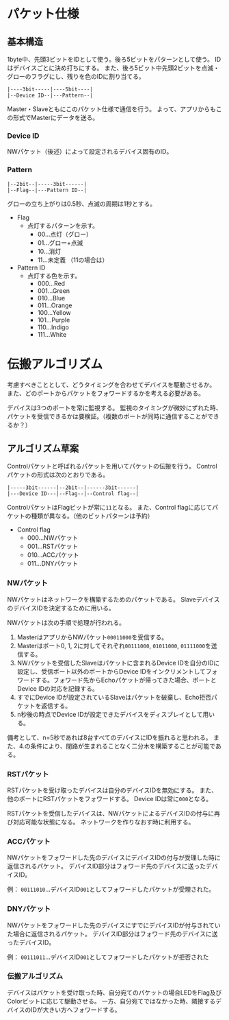 # パケット仕様
## 基本構造
1byte中、先頭3ビットをIDとして使う。後ろ5ビットをパターンとして使う。
IDはデバイスごとに決め打ちにする。
また、後ろ5ビット中先頭2ビットを点滅・グローのフラグにし、残りを色のIDに割り当てる。

````
|----3bit-----|----5bit----|
|--Device ID--|---Pattern--|
````

Master・Slaveともにこのパケット仕様で通信を行う。
よって、アプリからもこの形式でMasterにデータを送る。

### Device ID
NWパケット（後述）によって設定されるデバイス固有のID。

### Pattern
````
|--2bit--|-----3bit------|
|--Flag--|---Pattern ID--|
````

グローの立ち上がりは0.5秒、点滅の周期は1秒とする。

- Flag
	- 点灯するパターンを示す。
		- 00...点灯（グロー）
		- 01...グロー+点滅
		- 10...消灯
		- 11...未定義
		（11の場合は）
- Pattern ID
	- 点灯する色を示す。
		- 000...Red
		- 001...Green
		- 010...Blue
		- 011...Orange
		- 100...Yellow
		- 101...Purple
		- 110...Indigo
		- 111...White

# 伝搬アルゴリズム
考慮すべきこととして、どうタイミングを合わせてデバイスを駆動させるか。
また、どのポートからパケットをフォワードするかを考える必要がある。

デバイスは3つのポートを常に監視する。
監視のタイミングが微妙にずれた時、パケットを受信できるかは要検証。（複数のポートが同時に通信することができるか？）

## アルゴリズム草案
Controlパケットと呼ばれるパケットを用いてパケットの伝搬を行う。
Controlパケットの形式は次のとおりである。

````
|-----3bit------|--2bit--|------3bit------|
|---Device ID---|--Flag--|--Control flag--|
````

ControlパケットはFlagビットが常に`11`となる。
また、Control flagに応じてパケットの種類が異なる。（他のビットパターンは予約）

- Control flag
	- 000...NWパケット
	- 001...RSTパケット
	- 010...ACCパケット
	- 011...DNYパケット

### NWパケット
NWパケットはネットワークを構築するためのパケットである。
SlaveデバイスのデバイスIDを決定するために用いる。

NWパケットは次の手順で処理が行われる。

1. MasterはアプリからNWパケット`00011000`を受信する。
2. Masterはポート0, 1, 2に対してそれぞれ`00111000`, `01011000`, `01111000`を送信する。
3. NWパケットを受信したSlaveはパケットに含まれるDevice IDを自分のIDに設定し、受信ポート以外のポートからDevice IDをインクリメントしてフォワードする。フォワード先からEchoパケットが帰ってきた場合、ポートとDevice IDの対応を記録する。
4. すでにDevice IDが設定されているSlaveはパケットを破棄し、Echo拒否パケットを返信する。
5. n秒後の時点でDevice IDが設定できたデバイスをディスプレイとして用いる。

備考として、n=5秒であれば8台すべてのデバイスにIDを振れると思われる。
また、4.の条件により、閉路が生まれることなく二分木を構築することが可能である。

### RSTパケット
RSTパケットを受け取ったデバイスは自分のデバイスIDを無効にする。
また、他のポートにRSTパケットをフォワードする。
Device IDは常に`000`となる。

RSTパケットを受信したデバイスは、NWパケットによるデバイスIDの付与に再び対応可能な状態になる。
ネットワークを作りなおす時に利用する。

### ACCパケット
NWパケットをフォワードした先のデバイスにデバイスIDの付与が受理した時に返信されるパケット。
デバイスID部分はフォワード先のデバイスに送ったデバイスID。

例：
`00111010`...デバイスID`001`としてフォワードしたパケットが受理された。

### DNYパケット
NWパケットをフォワードした先のデバイスにすでにデバイスIDが付与されていた場合に返信されるパケット。
デバイスID部分はフォワード先のデバイスに送ったデバイスID。

例：
`00111011`...デバイスID`001`としてフォワードしたパケットが拒否された

### 伝搬アルゴリズム
デバイスはパケットを受け取った時、自分宛てのパケットの場合LEDをFlag及びColorビットに応じて駆動させる。
一方、自分宛てではなかった時、隣接するデバイスのIDが大きい方へフォワードする。

